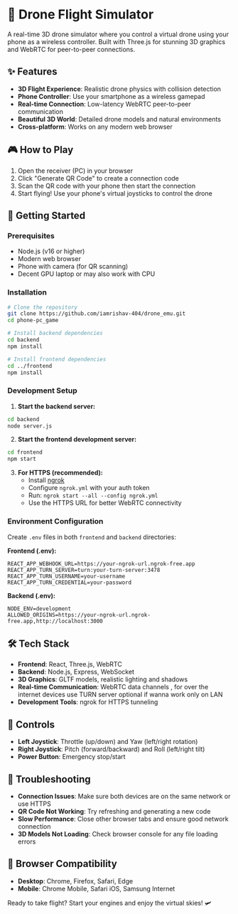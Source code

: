 # 🚁 Drone Flight Simulator

A real-time 3D drone simulator where you control a virtual drone using your phone as a wireless controller. Built with Three.js for stunning 3D graphics and WebRTC for peer-to-peer connections.

## ✨ Features

- **3D Flight Experience**: Realistic drone physics with collision detection
- **Phone Controller**: Use your smartphone as a wireless gamepad
- **Real-time Connection**: Low-latency WebRTC peer-to-peer communication
- **Beautiful 3D World**: Detailed drone models and natural environments
- **Cross-platform**: Works on any modern web browser

## 🎮 How to Play

1. Open the receiver (PC) in your browser
2. Click "Generate QR Code" to create a connection code
3. Scan the QR code with your phone then start the connection
4. Start flying! Use your phone's virtual joysticks to control the drone

## 🚀 Getting Started

### Prerequisites
- Node.js (v16 or higher)
- Modern web browser
- Phone with camera (for QR scanning)
- Decent GPU laptop or may also work with CPU 

### Installation

```bash
# Clone the repository
git clone https://github.com/iamrishav-404/drone_emu.git
cd phone-pc_game

# Install backend dependencies
cd backend
npm install

# Install frontend dependencies  
cd ../frontend
npm install
```

### Development Setup

1. **Start the backend server:**
```bash
cd backend
node server.js
```

2. **Start the frontend development server:**
```bash
cd frontend  
npm start
```

3. **For HTTPS (recommended):**
   - Install [ngrok](https://ngrok.com/)
   - Configure `ngrok.yml` with your auth token
   - Run: `ngrok start --all --config ngrok.yml`
   - Use the HTTPS URL for better WebRTC connectivity

### Environment Configuration

Create `.env` files in both `frontend` and `backend` directories:

**Frontend (.env):**
```env
REACT_APP_WEBHOOK_URL=https://your-ngrok-url.ngrok-free.app
REACT_APP_TURN_SERVER=turn:your-turn-server:3478
REACT_APP_TURN_USERNAME=your-username
REACT_APP_TURN_CREDENTIAL=your-password
```

**Backend (.env):**
```env
NODE_ENV=development
ALLOWED_ORIGINS=https://your-ngrok-url.ngrok-free.app,http://localhost:3000
```

## 🛠️ Tech Stack

- **Frontend**: React, Three.js, WebRTC
- **Backend**: Node.js, Express, WebSocket  
- **3D Graphics**: GLTF models, realistic lighting and shadows
- **Real-time Communication**: WebRTC data channels , for over the internet devices use TURN server optional if wanna work only on LAN
- **Development Tools**: ngrok for HTTPS tunneling

## 🎯 Controls

- **Left Joystick**: Throttle (up/down) and Yaw (left/right rotation)
- **Right Joystick**: Pitch (forward/backward) and Roll (left/right tilt)
- **Power Button**: Emergency stop/start

## 🔧 Troubleshooting

- **Connection Issues**: Make sure both devices are on the same network or use HTTPS
- **QR Code Not Working**: Try refreshing and generating a new code
- **Slow Performance**: Close other browser tabs and ensure good network connection
- **3D Models Not Loading**: Check browser console for any file loading errors

## 📱 Browser Compatibility

- **Desktop**: Chrome, Firefox, Safari, Edge
- **Mobile**: Chrome Mobile, Safari iOS, Samsung Internet


Ready to take flight? Start your engines and enjoy the virtual skies! 🛩️